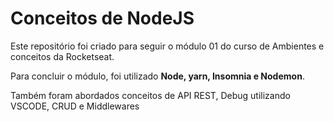 # Conceitos de NodeJS

Este repositório foi criado para seguir o módulo 01 do curso de Ambientes e conceitos
da Rocketseat.

Para concluir o módulo, foi utilizado **Node, yarn, Insomnia e Nodemon**.

Também foram abordados conceitos de API REST, Debug utilizando VSCODE, CRUD e Middlewares
